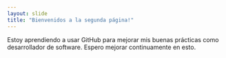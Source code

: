 ```yaml
---
layout: slide
title: "Bienvenidos a la segunda página!"
---
```

Estoy aprendiendo a usar GitHub para mejorar mis buenas prácticas como desarrollador de software.
Espero mejorar continuamente en esto.
